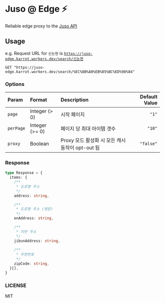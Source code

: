 # Juso @ Edge ⚡

Reliable edge proxy to the [Juso API](https://www.juso.go.kr/addrlink/devAddrLinkRequestGuide.do?menu=roadApi)

## Usage

e.g. Request URL for `신논현` is [`https://juso-edge.karrot.workers.dev/search/신논현`](https://juso-edge.karrot.workers.dev/search/신논현)

```http
GET "https://juso-edge.karrot.workers.dev/search/%EC%8B%A0%EB%85%BC%ED%98%84"
```

### Options

| Param     | Format         | Description                                      | Default Value    |
| :-------- | :------------- | :----------------------------------------------- | ---------------: |
| `page`    | Integer (>  0) | 시작 페이지                                      |            `"1"` |
| `perPage` | Integer (>= 0) | 페이지 당 최대 아이템 갯수                       |           `"10"` |
| `proxy`   | Boolean        | Proxy 모드 활성화 시 모든 캐시 동작이 opt-out 됨 |        `"false"` |

### Response

```ts
type Response = {
  items: {
    /**
     * 도로명 주소
     */
    address: string,

    /**
     * 도로명 주소 (영문)
     */
    enAddress: string,

    /**
     * 지번 주소
     */
    jibunAddress: string,
    
    /**
     * 우편번호
     */
    zipCode: string,
  }[],
}
```

### LICENSE

MIT
